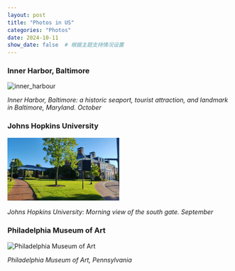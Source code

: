 ```yaml
---
layout: post
title: "Photos in US"
categories: "Photos"
date: 2024-10-11
show_date: false  # 根据主题支持情况设置
---
```


<style>
  time {
    display: none; /* 隐藏日期 */
  }
</style>

### Inner Harbor, Baltimore
<img src="/images/inner_harbour.jpg" alt="inner_harbour" title="inner_harbour" style="max-width: 50%; height: auto;">

*Inner Harbor, Baltimore: a historic seaport, tourist attraction, and landmark in Baltimore, Maryland. October*


### Johns Hopkins University
<img src="/images/hopkins.jpg" alt="Johns Hopkins" title="Johns Hopkins" style="max-width: 50%; height: auto;">

*Johns Hopkins University: Morning view of the south gate. September*


### Philadelphia Museum of Art
<img src="/images/philadelphia.jpg" alt="Philadelphia Museum of Art" title="Philadelphia Museum of Art" style="max-width: 50%; height: auto;">

*Philadelphia Museum of Art, Pennsylvania*





